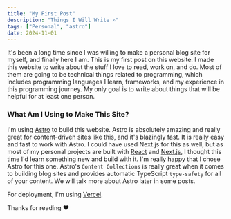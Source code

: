 ```yaml
---
title: "My First Post"
description: "Things I Will Write ✍️"
tags: ["Personal", "astro"]
date: 2024-11-01
---
```


It's been a long time since I was willing to make a personal blog site for myself, and finally here I am. This is my first post on this website. I made this website to write about the stuff I love to read, work on, and do. Most of them are going to be technical things related to programming, which includes programming languages I learn, frameworks, and my experience in this programming journey. My only goal is to write about things that will be helpful for at least one person.

### What Am I Using to Make This Site?

I'm using [Astro](https://astro.build) to build this website. Astro is absolutely amazing and really great for content-driven sites like this, and it's blazingly fast. It is really easy and fast to work with Astro. I could have used Next.js for this as well, but as most of my personal projects are built with [React](https://react.dev) and [Next.js](https://nextjs.org), I thought this time I'd learn something new and build with it. I'm really happy that I chose Astro for this one. Astro's `Content Collections` is really great when it comes to building blog sites and provides automatic TypeScript `type-safety` for all of your content. We will talk more about Astro later in some posts.

For deployment, I'm using [Vercel](https://vercel.com).

Thanks for reading ❤️
